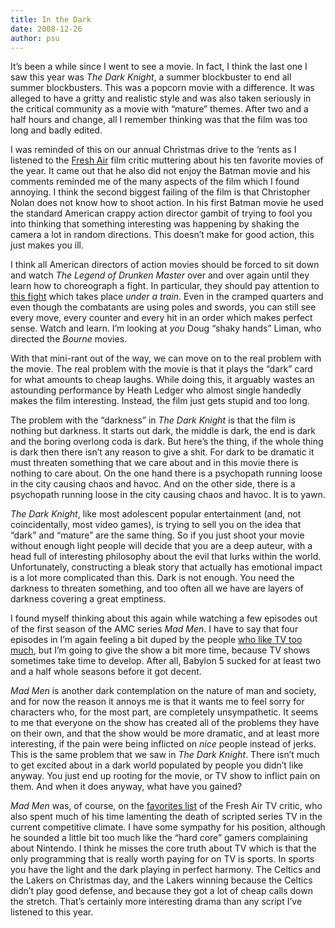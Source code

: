 ```yaml
---
title: In the Dark
date: 2008-12-26
author: psu
---
```


<p>It&rsquo;s been a while since I went to see a movie. In fact, I think the last one I
saw this year was <em>The Dark Knight</em>, a summer blockbuster to end all summer
blockbusters. This was a popcorn movie with a difference. It was alleged to
have a gritty and realistic style and was also taken seriously in the critical
community as a movie with &ldquo;mature&rdquo; themes. After two and a half hours and
change, all I remember thinking was that the film was too long and badly
edited.</p>

<p>I was reminded of this on our annual Christmas drive to the &lsquo;rents as I
listened to the <a href="http://www.npr.org/templates/story/story.php?storyId=98634268">Fresh
Air</a> film
critic muttering about his ten favorite movies of the year. It came out that
he also did not enjoy the Batman movie and his comments reminded me of the
many aspects of the film which I found annoying. I think the second biggest
failing of the film is that Christopher Nolan does not know how to shoot
action. In his first Batman movie he used the standard American crappy action
director gambit of trying to fool you into thinking that something interesting
was happening by shaking the camera a lot in random directions. This doesn&rsquo;t
make for good action, this just makes you ill.</p>

<p>I think all American directors of action movies should be forced to sit down
and watch <em>The Legend of Drunken Master</em> over and over again until they learn
how to choreograph a fight. In particular, they should pay attention to <a href="http://www.youtube.com/watch?v=duTPLsgHzBs">this
fight</a> which takes place <em>under a
train</em>. Even in the cramped quarters and even though the combatants are using
poles and swords, you can still see every move, every counter and every hit in
an order which makes perfect sense. Watch and learn. I&rsquo;m looking at <em>you</em> Doug
&ldquo;shaky hands&rdquo; Liman, who directed the <em>Bourne</em> movies.</p>

<p>With that mini-rant out of the way, we can move on to the real problem with
the movie. The real problem with the movie is that it plays the &ldquo;dark&rdquo; card
for what amounts to cheap laughs. While doing this, it arguably wastes an
astounding performance by Heath Ledger who almost single handedly makes the
film interesting. Instead, the film just gets stupid and too long.</p>

<p>The problem with the &ldquo;darkness&rdquo; in <em>The Dark Knight</em> is that the film is
nothing but darkness. It starts out dark, the middle is dark, the end is dark
and the boring overlong coda is dark. But here&rsquo;s the thing, if the whole thing
is dark then there isn&rsquo;t any reason to give a shit. For dark to be dramatic it
must threaten something that we care about and in this movie there is nothing
to care about. On the one hand there is a psychopath running loose in the city
causing chaos and havoc. And on the other side, there is a psychopath running
loose in the city causing chaos and havoc. It is to yawn.</p>

<p><em>The Dark Knight</em>, like most adolescent popular entertainment (and, not
coincidentally, most video games), is trying to sell you on the idea that
&ldquo;dark&rdquo; and &ldquo;mature&rdquo; are the same thing. So if you just shoot your movie
without enough light people will decide that you are a deep auteur, with a
head full of interesting philosophy about the evil that lurks within the
world. Unfortunately, constructing a bleak story that actually has emotional
impact is a lot more complicated than this. Dark is not enough. You need the
darkness to threaten something, and too often all we have are layers of
darkness covering a great emptiness.</p>

<p>I found myself thinking about this again while watching a few episodes out of
the first season of the AMC series <em>Mad Men</em>. I have to say that four episodes
in I&rsquo;m again feeling a bit duped by the people <a href="http://tleaves.com/2008/10/22/minimum-standards/">who like TV too
much</a>, but I&rsquo;m going to give
the show a bit more time, because TV shows sometimes take time to develop.
After all, Babylon 5 sucked for at least two and a half whole seasons before
it got decent.</p>

<p><em>Mad Men</em> is another dark contemplation on the nature of man and society, and
for now the reason it annoys me is that it wants me to feel sorry for
characters who, for the most part, are completely unsympathetic. It seems to
me that everyone on the show has created all of the problems they have on
their own, and that the show would be more dramatic, and at least more
interesting, if the pain were being inflicted on <em>nice</em> people instead of
jerks. This is the same problem that we saw in <em>The Dark Knight</em>. There isn&rsquo;t
much to get excited about in a dark world populated by people you didn&rsquo;t like
anyway. You just end up rooting for the movie, or TV show to inflict pain on
them. And when it does anyway, what have you gained?</p>

<p><em>Mad Men</em> was, of course, on the <a href="http://www.npr.org/templates/story/story.php?storyId=98661164">favorites
list</a> of the
Fresh Air TV critic, who also spent much of his time lamenting the death of
scripted series TV in the current competitive climate. I have some sympathy
for his position, although he sounded a little bit too much like the &ldquo;hard
core&rdquo; gamers complaining about Nintendo. I think he misses the core truth
about TV which is that the only programming that is really worth paying for on
TV is sports. In sports you have the light and the dark playing in perfect
harmony. The Celtics and the Lakers on Christmas day, and the Lakers winning
because the Celtics didn&rsquo;t play good defense, and because they got a lot of
cheap calls down the stretch. That&rsquo;s certainly more interesting drama than any
script I&rsquo;ve listened to this year.</p>





